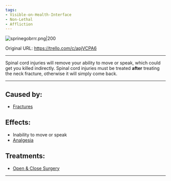 ```yaml
---
tags:
- Visible-on-Health-Interface
- Non-Lethal
- Affliction
---
```


![sprinegobrrr.png\|200](/Head_Brain/Spinal%20Cord%20Injury%20-%20Attachments/6718845db30472d958dd7b5d.png)

Original URL: https://trello.com/c/apjVCPA6

---

Spinal cord injuries will remove your ability to move or speak, which could get you killed indirectly. Spinal cord injuries must be treated **after** treating the neck fracture, otherwise it will simply come back.

---

## Caused by:

- [Fractures](../Bones/Fractures.md)

## Effects:

- Inability to move or speak
- [Analgesia](../Torso/Analgesia.md)

## Treatments:

- [Open & Close Surgery](../Procedures/Open%20&%20Close%20Surgery.md)

---


